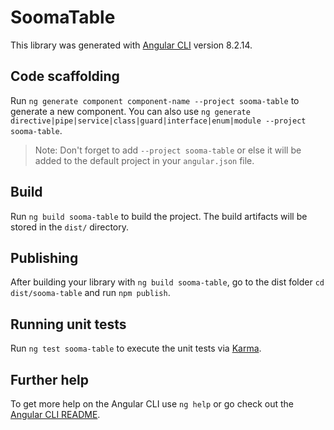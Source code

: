 # SoomaTable

This library was generated with [Angular CLI](https://github.com/angular/angular-cli) version 8.2.14.

## Code scaffolding

Run `ng generate component component-name --project sooma-table` to generate a new component. You can also use `ng generate directive|pipe|service|class|guard|interface|enum|module --project sooma-table`.
> Note: Don't forget to add `--project sooma-table` or else it will be added to the default project in your `angular.json` file. 

## Build

Run `ng build sooma-table` to build the project. The build artifacts will be stored in the `dist/` directory.

## Publishing

After building your library with `ng build sooma-table`, go to the dist folder `cd dist/sooma-table` and run `npm publish`.

## Running unit tests

Run `ng test sooma-table` to execute the unit tests via [Karma](https://karma-runner.github.io).

## Further help

To get more help on the Angular CLI use `ng help` or go check out the [Angular CLI README](https://github.com/angular/angular-cli/blob/master/README.md).
